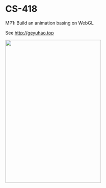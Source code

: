 # CS-418

MP1: Build an animation basing on WebGL

See http://geyuhao.top

<img width="300" height="450" src="https://github.com/Geyuhao/CS-418/blob/main/img/mp1.gif"/>
